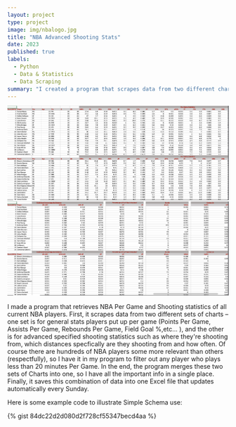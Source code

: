 ```yaml
---
layout: project
type: project
image: img/nbalogo.jpg
title: "NBA Advanced Shooting Stats"
date: 2023
published: true
labels:
  - Python
  - Data & Statistics
  - Data Scraping 
summary: "I created a program that scrapes data from two different charts and combines them, but only retriveing the data from players who meet certain metrics and conditions. "
---
```

<div class="text-center">
  <img width="800px" src="../img/Stats1.jpg" >
  <img width="800px" src="../img/Stats2.jpg" >
</div>

I made a program that retrieves NBA Per Game and Shooting statistics of all current NBA players. First, it scrapes data from two different sets of charts – one set is for general stats players put up per game (Points Per Game, Assists Per Game, Rebounds Per Game, Field Goal %,etc... ), and the other is for advanced specified shooting statistics such as where they're shooting from, which distances specfically are they shooting from and how often.
Of course there are hundreds of NBA players some more relevant than others (respectfully), so I have it in my program to filter out any player who plays less than 20 minutes Per Game. In the end, the program merges these two sets of Charts into one, so I have all the important info in a single place. Finally, it saves this combination of data into one Excel file that updates automatically every Sunday. 

Here is some example code to illustrate Simple Schema use:

{% gist 84dc22d2d080d2f728cf55347becd4aa %}
